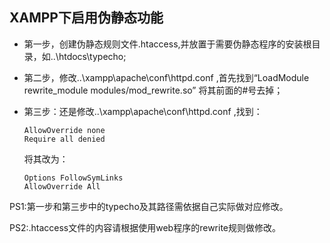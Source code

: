 ## XAMPP下启用伪静态功能 ##

 - 第一步，创建伪静态规则文件.htaccess,并放置于需要伪静态程序的安装根目录，如..\htdocs\typecho\;
 - 第二步，修改..\xampp\apache\conf\httpd.conf ,首先找到“LoadModule rewrite_module modules/mod_rewrite.so” 将其前面的#号去掉；
 - 第三步：还是修改..\xampp\apache\conf\httpd.conf ,找到：

    ```
    AllowOverride none 
    Require all denied
    ```
    
    将其改为：

    ```
    Options FollowSymLinks 
    AllowOverride All
    ```
 PS1:第一步和第三步中的typecho及其路径需依据自己实际做对应修改。

 PS2:.htaccess文件的内容请根据使用web程序的rewrite规则做修改。
